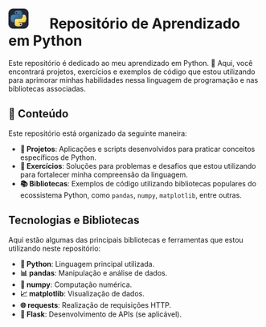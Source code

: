 # <img src="https://raw.githubusercontent.com/tandpfun/skill-icons/65dea6c4eaca7da319e552c09f4cf5a9a8dab2c8/icons/Python-Dark.svg" alt="Python" width="40" height="40" style="margin-right: 35px;"/> Repositório de Aprendizado em Python

Este repositório é dedicado ao meu aprendizado em Python. 🚀 Aqui, você encontrará projetos, exercícios e exemplos de código que estou utilizando para aprimorar minhas habilidades nessa linguagem de programação e nas bibliotecas associadas.

## 📂 Conteúdo

Este repositório está organizado da seguinte maneira:

- **📝 Projetos**: Aplicações e scripts desenvolvidos para praticar conceitos específicos de Python.
- **🔧 Exercícios**: Soluções para problemas e desafios que estou utilizando para fortalecer minha compreensão da linguagem.
- **📚 Bibliotecas**: Exemplos de código utilizando bibliotecas populares do ecossistema Python, como `pandas`, `numpy`, `matplotlib`, entre outras.


## Tecnologias e Bibliotecas

Aqui estão algumas das principais bibliotecas e ferramentas que estou utilizando neste repositório:

- **🐍 Python**: Linguagem principal utilizada.
- **📊 pandas**: Manipulação e análise de dados.
- **🔢 numpy**: Computação numérica.
- **📈 matplotlib**: Visualização de dados.
- **🌐 requests**: Realização de requisições HTTP.
- **🚀 Flask**: Desenvolvimento de APIs (se aplicável).

